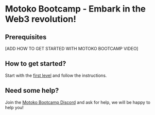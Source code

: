 # Motoko Bootcamp - Embark in the Web3 revolution! 
## Prerequisites
[ADD HOW TO GET STARTED WITH MOTOKO BOOTCAMP VIDEO]

## How to get started?
Start with the [first level](./levels/level_1/README.MD) and follow the instructions.

## Need some help? 
Join the [Motoko Bootcamp Discord](https://discord.gg/uAvPEZtD4e) and ask for help, we will be happy to help you!